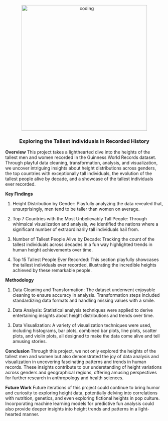 <p align="center">
  <img alt="coding" width="400" src="https://i.pinimg.com/736x/7c/28/d5/7c28d58f8a3c5ab5e369d41f8a4def3b.jpg">
</p>

<h3 align="center">Exploring the Tallest Individuals in Recorded History</h3>

**Overview**
This project takes a lighthearted dive into the heights of the tallest men and women recorded in the Guinness World Records dataset. Through playful data cleaning, transformation, analysis, and visualization, we uncover intriguing insights about height distributions across genders, the top countries with exceptionally tall individuals, the evolution of the tallest people alive by decade, and a showcase of the tallest individuals ever recorded.

**Key Findings**
1. Height Distribution by Gender: Playfully analyzing the data revealed that, unsurprisingly, men tend to be taller than women on average.

2. Top 7 Countries with the Most Unbelievably Tall People: Through whimsical visualization and analysis, we identified the nations where a significant number of extraordinarily tall individuals hail from.

3. Number of Tallest People Alive by Decade: Tracking the count of the tallest individuals across decades in a fun way highlighted trends in human height achievements over time.

4. Top 15 Tallest People Ever Recorded: This section playfully showcases the tallest individuals ever recorded, illustrating the incredible heights achieved by these remarkable people.

**Methodology**
1. Data Cleaning and Transformation: The dataset underwent enjoyable cleaning to ensure accuracy in analysis. Transformation steps included standardizing data formats and handling missing values with a smile.

2. Data Analysis: Statistical analysis techniques were applied to derive entertaining insights about height distributions and trends over time.

3. Data Visualization: A variety of visualization techniques were used, including histograms, bar plots, combined bar plots, line plots, scatter plots, and violin plots, all designed to make the data come alive and tell amusing stories.

**Conclusion**
Through this project, we not only explored the heights of the tallest men and women but also demonstrated the joy of data analysis and visualization in uncovering fascinating patterns and trends in human records. These insights contribute to our understanding of height variations across genders and geographical regions, offering amusing perspectives for further research in anthropology and health sciences.

**Future Work**
Future iterations of this project could continue to bring humor and curiosity to exploring height data, potentially delving into correlations with nutrition, genetics, and even exploring fictional heights in pop culture. Incorporating machine learning models for predictive fun analysis could also provide deeper insights into height trends and patterns in a light-hearted manner.
